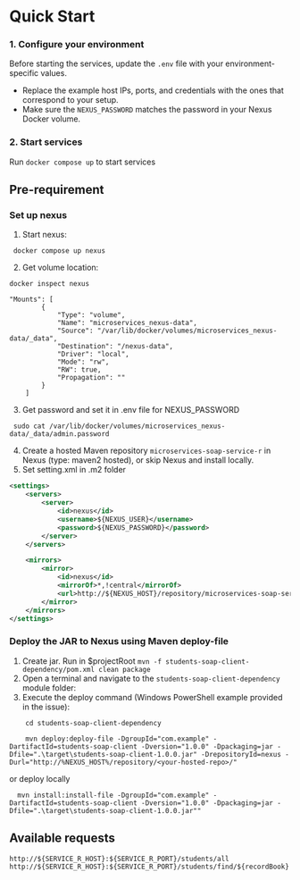 # Quick Start 
### 1. Configure your environment

Before starting the services, update the `.env` file with your environment-specific values.

- Replace the example host IPs, ports, and credentials with the ones that correspond to your setup.
- Make sure the `NEXUS_PASSWORD` matches the password in your Nexus Docker volume.

### 2. Start services
Run ``` docker compose up ``` to start services

## Pre-requirement

### Set up nexus
1. Start nexus:

```
 docker compose up nexus
```  

2. Get volume location:

```
docker inspect nexus
```

```
"Mounts": [
        {
            "Type": "volume",
            "Name": "microservices_nexus-data",
            "Source": "/var/lib/docker/volumes/microservices_nexus-data/_data",
            "Destination": "/nexus-data",
            "Driver": "local",
            "Mode": "rw",
            "RW": true,
            "Propagation": ""
        }
    ]
``` 

3. Get password and set it in .env file for NEXUS_PASSWORD
```
 sudo cat /var/lib/docker/volumes/microservices_nexus-data/_data/admin.password
```
4. Create a hosted Maven repository ``` microservices-soap-service-r ``` in Nexus (type: maven2 hosted), or skip Nexus and install locally.
5. Set setting.xml in .m2 folder
```xml
<settings>
    <servers>
        <server>
            <id>nexus</id>
            <username>${NEXUS_USER}</username>
            <password>${NEXUS_PASSWORD}</password>
        </server>
    </servers>

    <mirrors>
        <mirror>
            <id>nexus</id>
            <mirrorOf>*,!central</mirrorOf>
            <url>http://${NEXUS_HOST}/repository/microservices-soap-service-r/</url>
        </mirror>
    </mirrors>
</settings>

```

### Deploy the JAR to Nexus using Maven deploy-file
1. Create jar. Run in $projectRoot ```mvn -f students-soap-client-dependency/pom.xml clean package```
2. Open a terminal and navigate to the ```students-soap-client-dependency``` module folder:
3. Execute the deploy command (Windows PowerShell example provided in the issue):
```
    cd students-soap-client-dependency
```
```
    mvn deploy:deploy-file -DgroupId="com.example" -DartifactId=students-soap-client -Dversion="1.0.0" -Dpackaging=jar -Dfile=".\target\students-soap-client-1.0.0.jar" -DrepositoryId=nexus -Durl="http://%NEXUS_HOST%/repository/<your-hosted-repo>/"
```
or deploy locally
``` 
  mvn install:install-file -DgroupId="com.example" -DartifactId=students-soap-client -Dversion="1.0.0" -Dpackaging=jar -Dfile=".\target\students-soap-client-1.0.0.jar""
```

## Available requests
    http://${SERVICE_R_HOST}:${SERVICE_R_PORT}/students/all
    http://${SERVICE_R_HOST}:${SERVICE_R_PORT}/students/find/${recordBook}
